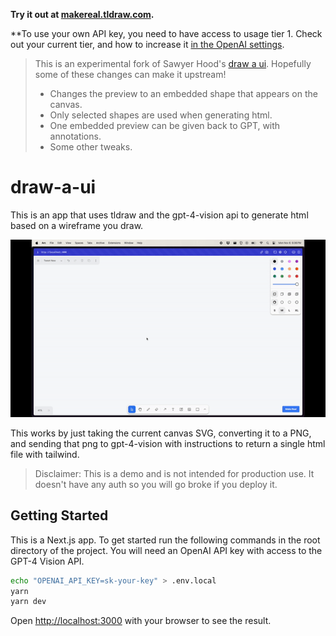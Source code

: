 **Try it out at [makereal.tldraw.com](https://makereal.tldraw.com/).**

\*\*To use your own API key, you need to have access to usage tier 1. Check out your current tier, and how to increase it [in the OpenAI settings](http://platform.openai.com/account/limits).

> This is an experimental fork of Sawyer Hood's [draw a ui](https://github.com/SawyerHood/draw-a-ui).
> Hopefully some of these changes can make it upstream!
>
> - Changes the preview to an embedded shape that appears on the canvas.
> - Only selected shapes are used when generating html.
> - One embedded preview can be given back to GPT, with annotations.
> - Some other tweaks.

# draw-a-ui

This is an app that uses tldraw and the gpt-4-vision api to generate html based on a wireframe you draw.

![A demo of the app](./demo.gif)

This works by just taking the current canvas SVG, converting it to a PNG, and sending that png to gpt-4-vision with instructions to return a single html file with tailwind.

> Disclaimer: This is a demo and is not intended for production use. It doesn't have any auth so you will go broke if you deploy it.

## Getting Started

This is a Next.js app. To get started run the following commands in the root directory of the project. You will need an OpenAI API key with access to the GPT-4 Vision API.

```bash
echo "OPENAI_API_KEY=sk-your-key" > .env.local
yarn
yarn dev
```

Open [http://localhost:3000](http://localhost:3000) with your browser to see the result.
